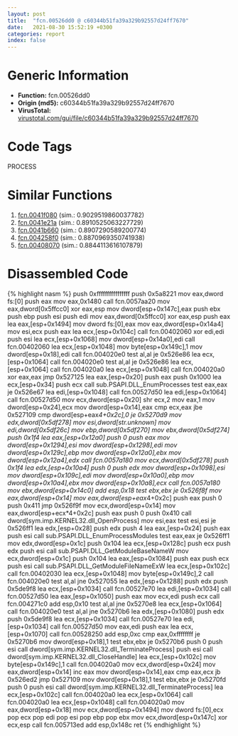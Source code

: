 ```yaml
---
layout: post
title:  "fcn.00526dd0 @ c60344b51fa39a329b92557d24ff7670"
date:   2021-08-30 15:52:19 +0300
categories: report
index: false
---
```


# Generic Information
- **Function:** fcn.00526dd0
- **Origin (md5):** c60344b51fa39a329b92557d24ff7670
- **VirusTotal:** [virustotal.com/gui/file/c60344b51fa39a329b92557d24ff7670][virustotal_ref]

# Code Tags
<span class="tag" id="PROCESS">PROCESS</span>


# Similar Functions

1. [fcn.0041f080][similar_1_ref] (sim.: 0.9029519860037782)
2. [fcn.0041e21a][similar_2_ref] (sim.: 0.8910525063227729)
3. [fcn.0041b660][similar_3_ref] (sim.: 0.8907290589200774)
4. [fcn.004258f0][similar_4_ref] (sim.: 0.8870969350741938)
5. [fcn.00408070][similar_5_ref] (sim.: 0.8844113616107879)


# Disassembled Code

{% highlight nasm %}
push 0xffffffffffffffff
push 0x5a8221
mov eax,dword fs:[0]
push eax
mov eax,0x1480
call fcn.0057aa20
mov eax,dword[0x5ffcc0]
xor eax,esp
mov dword[esp+0x147c],eax
push ebx
push ebp
push esi
push edi
mov eax,dword[0x5ffcc0]
xor eax,esp
push eax
lea eax,[esp+0x1494]
mov dword fs:[0],eax
mov eax,dword[esp+0x14a4]
mov esi,ecx
push eax
lea ecx,[esp+0x104c]
call fcn.00402060
xor edi,edi
push esi
lea ecx,[esp+0x1068]
mov dword[esp+0x14a0],edi
call fcn.00402060
lea ecx,[esp+0x1048]
mov byte[esp+0x149c],1
mov dword[esp+0x18],edi
call fcn.004020e0
test al,al
je 0x526e86
lea ecx,[esp+0x1064]
call fcn.004020e0
test al,al
je 0x526e86
lea ecx,[esp+0x1064]
call fcn.004020a0
lea ecx,[esp+0x1048]
call fcn.004020a0
xor eax,eax
jmp 0x527125
lea eax,[esp+0x20]
push eax
push 0x1000
lea ecx,[esp+0x34]
push ecx
call sub.PSAPI.DLL_EnumProcesses
test eax,eax
je 0x526e67
lea edi,[esp+0x1048]
call fcn.00527d50
lea edi,[esp+0x1064]
call fcn.00527d50
mov ecx,dword[esp+0x20]
shr ecx,2
mov eax,1
mov dword[esp+0x24],ecx
mov dword[esp+0x14],eax
cmp ecx,eax
jbe 0x527109
cmp dword[esp+eax*4+0x2c],0
je 0x5270d9
mov edx,dword[0x5df278]
mov esi,dword[str._unknown_]
mov edi,dword[0x5df26c]
mov ebp,dword[0x5df270]
mov ebx,dword[0x5df274]
push 0x1f4
lea eax,[esp+0x12a0]
push 0
push eax
mov dword[esp+0x1294],esi
mov dword[esp+0x1298],edi
mov dword[esp+0x129c],ebp
mov dword[esp+0x12a0],ebx
mov dword[esp+0x12a4],edx
call fcn.0057a180
mov ecx,dword[0x5df278]
push 0x1f4
lea edx,[esp+0x10a4]
push 0
push edx
mov dword[esp+0x1098],esi
mov dword[esp+0x109c],edi
mov dword[esp+0x10a0],ebp
mov dword[esp+0x10a4],ebx
mov dword[esp+0x10a8],ecx
call fcn.0057a180
mov ebx,dword[esp+0x14c0]
add esp,0x18
test ebx,ebx
je 0x526f8f
mov eax,dword[esp+0x14]
mov eax,dword[esp+eax*4+0x2c]
push eax
push 0
push 0x411
jmp 0x526f9f
mov ecx,dword[esp+0x14]
mov eax,dword[esp+ecx*4+0x2c]
push eax
push 0
push 0x410
call dword[sym.imp.KERNEL32.dll_OpenProcess]
mov esi,eax
test esi,esi
je 0x526ff1
lea edx,[esp+0x28]
push edx
push 4
lea eax,[esp+0x24]
push eax
push esi
call sub.PSAPI.DLL_EnumProcessModules
test eax,eax
je 0x526ff1
mov edx,dword[esp+0x1c]
push 0x104
lea ecx,[esp+0x128c]
push ecx
push edx
push esi
call sub.PSAPI.DLL_GetModuleBaseNameW
mov ecx,dword[esp+0x1c]
push 0x104
lea eax,[esp+0x1084]
push eax
push ecx
push esi
call sub.PSAPI.DLL_GetModuleFileNameExW
lea ecx,[esp+0x102c]
call fcn.00402030
lea ecx,[esp+0x1048]
mov byte[esp+0x149c],2
call fcn.004020e0
test al,al
jne 0x527055
lea edx,[esp+0x1288]
push edx
push 0x5de9f8
lea ecx,[esp+0x1034]
call fcn.00527e70
lea edi,[esp+0x1034]
call fcn.00527d50
lea eax,[esp+0x1050]
push eax
mov ecx,edi
push ecx
call fcn.004271c0
add esp,0x10
test al,al
jne 0x5270e8
lea ecx,[esp+0x1064]
call fcn.004020e0
test al,al
jne 0x5270b6
lea edx,[esp+0x1080]
push edx
push 0x5de9f8
lea ecx,[esp+0x1034]
call fcn.00527e70
lea edi,[esp+0x1034]
call fcn.00527d50
mov eax,edi
push eax
lea ecx,[esp+0x1070]
call fcn.00528250
add esp,0xc
cmp eax,0xffffffff
je 0x5270b6
mov dword[esp+0x18],1
test ebx,ebx
je 0x5270b6
push 0
push esi
call dword[sym.imp.KERNEL32.dll_TerminateProcess]
push esi
call dword[sym.imp.KERNEL32.dll_CloseHandle]
lea ecx,[esp+0x102c]
mov byte[esp+0x149c],1
call fcn.004020a0
mov ecx,dword[esp+0x24]
mov eax,dword[esp+0x14]
inc eax
mov dword[esp+0x14],eax
cmp eax,ecx
jb 0x526ed2
jmp 0x527109
mov dword[esp+0x18],1
test ebx,ebx
je 0x5270fd
push 0
push esi
call dword[sym.imp.KERNEL32.dll_TerminateProcess]
lea ecx,[esp+0x102c]
call fcn.004020a0
lea ecx,[esp+0x1064]
call fcn.004020a0
lea ecx,[esp+0x1048]
call fcn.004020a0
mov eax,dword[esp+0x18]
mov ecx,dword[esp+0x1494]
mov dword fs:[0],ecx
pop ecx
pop edi
pop esi
pop ebp
pop ebx
mov ecx,dword[esp+0x147c]
xor ecx,esp
call fcn.005713ed
add esp,0x148c
ret
{% endhighlight %}


[similar_1_ref]: /report/fcn.0041f080@be7fba7cc724acf4ae2900d99e0fc9c3
[similar_2_ref]: /report/fcn.0041e21a@b3771987fba16f4fba07d1109ec72c76
[similar_3_ref]: /report/fcn.0041b660@3e981d1767f44f5fe2446a49ffe52f4e
[similar_4_ref]: /report/fcn.004258f0@1123b7aa5760238fe93045e585b8234c
[similar_5_ref]: /report/fcn.00408070@0aa2d73a5300dff2412388945614b507
[virustotal_ref]: https://www.virustotal.com/gui/file/c60344b51fa39a329b92557d24ff7670